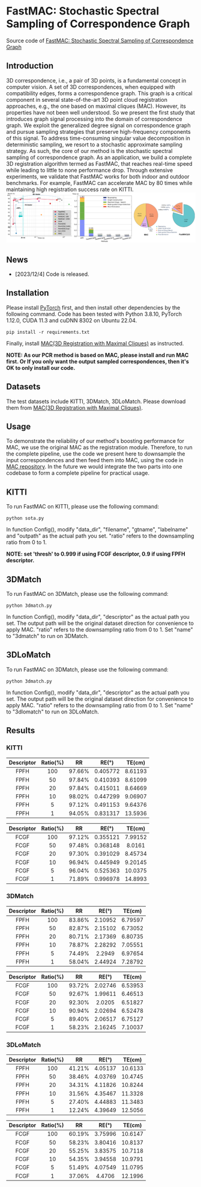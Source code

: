 # FastMAC: Stochastic Spectral Sampling of Correspondence Graph
Source code of [FastMAC: Stochastic Spectral Sampling of Correspondence Graph]()

## Introduction
3D correspondence, i.e., a pair of 3D points, is a fundamental concept in computer vision. A set of 3D correspondences, when equipped with compatibility edges, forms a correspondence graph. This graph is a critical component in several state-of-the-art 3D point cloud registration approaches, e.g., the one based on maximal cliques (MAC). However, its properties have not been well understood. So we present the first study that introduces graph signal processing into the domain of correspondence graph. We exploit the generalized degree signal on correspondence graph and pursue sampling strategies that preserve high-frequency components of this signal. To address time-consuming singular value decomposition in deterministic sampling, we resort to a stochastic approximate sampling strategy. As such, the core of our method is the stochastic spectral sampling of correspondence graph. As an application, we build a complete 3D registration algorithm termed as FastMAC, that reaches real-time speed while leading to little to none performance drop. Through extensive experiments, we validate that FastMAC works for both indoor and outdoor benchmarks. For example, FastMAC can accelerate MAC by 80 times while maintaining high registration success rate on KITTI. ![](figures/teaser.png)

## News
- [2023/12/4] Code is released.

## Installation
Please install [PyTorch](https://pytorch.org/) first, and then install other dependencies by the following command. Code has been tested with Python 3.8.10, PyTorch 1.12.0, CUDA 11.3 and cuDNN 8302 on Ubuntu 22.04.
```
pip install -r requirements.txt
```
Finally, install [MAC(3D Registration with Maximal Cliques)](https://github.com/zhangxy0517/3D-Registration-with-Maximal-Cliques/tree/main) as instructed.

**NOTE: As our PCR method is based on MAC, please install and run MAC first. Or If you only want the output sampled correspondences, then it's OK to only install our code.**

## Datasets
The test datasets include KITTI, 3DMatch, 3DLoMatch. Please download them from [MAC(3D Registration with Maximal Cliques)](https://github.com/zhangxy0517/3D-Registration-with-Maximal-Cliques/tree/main).

## Usage
To demonstrate the reliability of our method's boosting performance for MAC, we use the original MAC as the registration module. Therefore, to run the complete pipeline, use the code we present here to downsample the input correspondences and then feed them into MAC, using the code in [MAC repository](https://github.com/zhangxy0517/3D-Registration-with-Maximal-Cliques/tree/main). In the future we would integrate the two parts into one codebase 
to form a complete pipeline for 
practical usage.

## KITTI
To run FastMAC on KITTI, please use the following command:
```
python sota.py
```
In function Config(), modify "data_dir", "filename", "gtname", "labelname" and "outpath" as the actual path you set. "ratio" refers to the
downsampling ratio from 0 to 1.

**NOTE: set 'thresh' to 0.999 if using FCGF descriptor, 0.9 if using FPFH descriptor.**

## 3DMatch
To run FastMAC on 3DMatch, please use the following command:
```
python 3dmatch.py
```
In function Config(), modify "data_dir", "descriptor" as the actual path you set. The output path will be the original dataset direction for convenience to apply MAC. "ratio" refers to the
downsampling ratio from 0 to 1. Set "name" to "3dmatch" to run on 3DMatch.

## 3DLoMatch
To run FastMAC on 3DMatch, please use the following command:
```
python 3dmatch.py
```
In function Config(), modify "data_dir", "descriptor" as the actual path you set. The output path will be the original dataset direction for convenience to apply MAC. "ratio" refers to the
downsampling ratio from 0 to 1. Set "name" to "3dlomatch" to run on 3DLoMatch.

## Results

### KITTI

| Descriptor | Ratio(%) | RR     | RE(°)    | TE(cm)  |
|:----------:|:--------:|:------:|:--------:|:-------:|
| FPFH       | 100      | 97.66% | 0.405772 | 8.61193 |
| FPFH       | 50       | 97.84% | 0.410393 | 8.61099 |
| FPFH       | 20       | 97.84% | 0.415011 | 8.64669 |
| FPFH       | 10       | 98.02% | 0.447299 | 9.06907 |
| FPFH       | 5        | 97.12% | 0.491153 | 9.64376 |
| FPFH       | 1        | 94.05% | 0.831317 | 13.5936 |

| Descriptor | Ratio(%) | RR     | RE(°)    | TE(cm)  |
|:----------:|:--------:|:------:|:--------:|:-------:|
| FCGF       | 100      | 97.12% | 0.355121 | 7.99152 |
| FCGF       | 50       | 97.48% | 0.368148 | 8.0161  |
| FCGF       | 20       | 97.30% | 0.391029 | 8.45734 |
| FCGF       | 10       | 96.94% | 0.445949 | 9.20145 |
| FCGF       | 5        | 96.04% | 0.525363 | 10.0375 |
| FCGF       | 1        | 71.89% | 0.996978 | 14.8993 |

### 3DMatch

| Descriptor | Ratio(%) | RR     | RE(°)   | TE(cm)  |
|:----------:|:--------:|:------:|:-------:|:-------:|
| FPFH       | 100      | 83.86% | 2.10952 | 6.79597 |
| FPFH       | 50       | 82.87% | 2.15102 | 6.73052 |
| FPFH       | 20       | 80.71% | 2.17369 | 6.80735 |
| FPFH       | 10       | 78.87% | 2.28292 | 7.05551 |
| FPFH       | 5        | 74.49% | 2.2949  | 6.97654 |
| FPFH       | 1        | 58.04% | 2.44924 | 7.28792 |


| Descriptor | Ratio(%) | RR     | RE(°)   | TE(cm)  |
|:----------:|:--------:|:------:|:-------:|:-------:|
| FCGF       | 100      | 93.72% | 2.02746 | 6.53953 |
| FCGF       | 50       | 92.67% | 1.99611 | 6.46513 |
| FCGF       | 20       | 92.30% | 2.0205  | 6.51827 |
| FCGF       | 10       | 90.94% | 2.02694 | 6.52478 |
| FCGF       | 5        | 89.40% | 2.06517 | 6.75127 |
| FCGF       | 1        | 58.23% | 2.16245 | 7.10037 |

### 3DLoMatch

| Descriptor | Ratio(%) | RR     | RE(°)   | TE(cm)  |
|:----------:|:--------:|:------:|:-------:|:-------:|
| FPFH       | 100      | 41.21% | 4.05137 | 10.6133 |
| FPFH       | 50       | 38.46% | 4.03769 | 10.4745 |
| FPFH       | 20       | 34.31% | 4.11826 | 10.8244 |
| FPFH       | 10       | 31.56% | 4.35467 | 11.3328 |
| FPFH       | 5        | 27.40% | 4.44883 | 11.3483 |
| FPFH       | 1        | 12.24% | 4.39649 | 12.5056 |

| Descriptor | Ratio(%) | RR     | RE(°)   | TE(cm)  |
|:----------:|:--------:|:------:|:-------:|:-------:|
| FCGF       | 100      | 60.19% | 3.75996 | 10.6147 |
| FCGF       | 50       | 58.23% | 3.80416 | 10.8137 |
| FCGF       | 20       | 55.25% | 3.83575 | 10.7118 |
| FCGF       | 10       | 54.35% | 3.94558 | 10.9791 |
| FCGF       | 5        | 51.49% | 4.07549 | 11.0795 |
| FCGF       | 1        | 37.06% | 4.4706  | 12.1996 |

